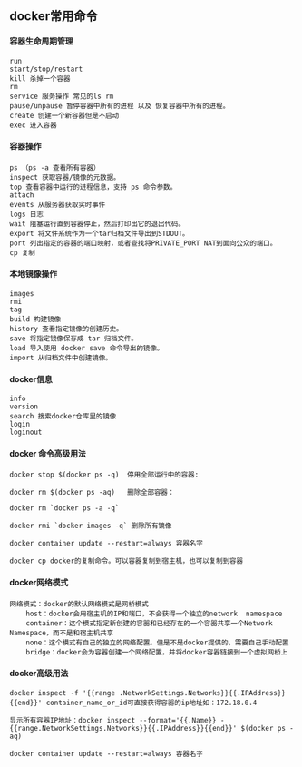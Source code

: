## docker常用命令

#### 容器生命周期管理

```docker
run 
start/stop/restart 
kill 杀掉一个容器
rm
service 服务操作 常见的ls rm
pause/unpause 暂停容器中所有的进程 以及 恢复容器中所有的进程。
create 创建一个新容器但是不启动
exec 进入容器
```

####  容器操作

```docker
ps （ps -a 查看所有容器）
inspect 获取容器/镜像的元数据。
top 查看容器中运行的进程信息，支持 ps 命令参数。
attach
events 从服务器获取实时事件
logs 日志
wait 阻塞运行直到容器停止，然后打印出它的退出代码。
export 将文件系统作为一个tar归档文件导出到STDOUT。
port 列出指定的容器的端口映射，或者查找将PRIVATE_PORT NAT到面向公众的端口。
cp 复制
```

#### 本地镜像操作

```docker
images
rmi
tag
build 构建镜像
history 查看指定镜像的创建历史。
save 将指定镜像保存成 tar 归档文件。
load 导入使用 docker save 命令导出的镜像。
import 从归档文件中创建镜像。
```

#### docker信息

````docker
info
version
search 搜索docker仓库里的镜像
login
loginout
````

#### docker 命令高级用法

```docker
docker stop $(docker ps -q)  停用全部运行中的容器:

docker rm $(docker ps -aq)   删除全部容器：

docker rm `docker ps -a -q`

docker rmi `docker images -q` 删除所有镜像

docker container update --restart=always 容器名字

docker cp docker的复制命令。可以容器复制到宿主机，也可以复制到容器
```

#### docker网络模式

```docker
网络模式：docker的默认网络模式是网桥模式
	host：docker会用宿主机的IP和端口，不会获得一个独立的network  namespace
	container：这个模式指定新创建的容器和已经存在的一个容器共享一个Network Namespace，而不是和宿主机共享
	none：这个模式有自己的独立的网络配置。但是不是docker提供的，需要自己手动配置
	bridge：docker会为容器创建一个网络配置，并将docker容器链接到一个虚拟网桥上
```

#### docker高级用法

```docker
docker inspect -f '{{range .NetworkSettings.Networks}}{{.IPAddress}}{{end}}' container_name_or_id可直接获得容器的ip地址如：172.18.0.4

显示所有容器IP地址：docker inspect --format='{{.Name}} - {{range.NetworkSettings.Networks}}{{.IPAddress}}{{end}}' $(docker ps -aq)

docker container update --restart=always 容器名字
```

